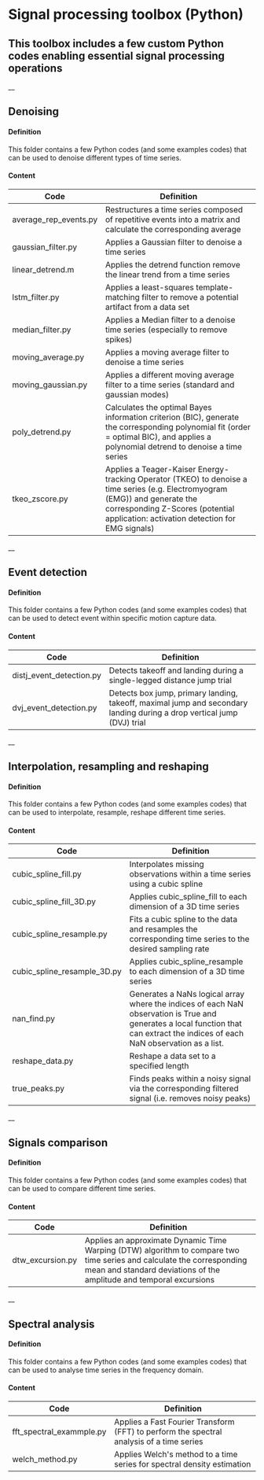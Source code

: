 # Signal processing toolbox (Python)

## This toolbox includes a few custom Python codes enabling essential signal processing operations

__
## Denoising

#### Definition
This folder contains a few Python codes (and some examples codes) that can be used to denoise different types of time series.

#### Content
    
| Code | Definition  |
| ---- |-------------|
| average\_rep\_events.py | Restructures a time series composed of repetitive events into a matrix and calculate the corresponding average |
| gaussian\_filter.py | Applies a Gaussian filter to denoise a time series |
| linear\_detrend.m | Applies the detrend function remove the linear trend from a time series |
| lstm\_filter.py | Applies a least-squares template-matching filter to remove a potential artifact from a data set |
| median\_filter.py | Applies a Median filter to a denoise time series (especially to remove spikes) |
| moving\_average.py | Applies a moving average filter to denoise a time series |
| moving\_gaussian.py | Applies a different moving average filter to a time series (standard and gaussian modes) |
| poly\_detrend.py | Calculates the optimal Bayes information criterion (BIC), generate the corresponding polynomial fit (order = optimal BIC), and applies a polynomial detrend to denoise a time series |
| tkeo\_zscore.py | Applies a Teager-Kaiser Energy-tracking Operator (TKEO) to denoise a time series (e.g. Electromyogram (EMG)) and generate the corresponding Z-Scores (potential application: activation detection for EMG signals) |

__
## Event detection

#### Definition
This folder contains a few Python codes (and some examples codes) that can be used to detect event within specific motion capture data.

#### Content
    
| Code | Definition  |
| ---- |-------------|
| distj\_event\_detection.py | Detects takeoff and landing during a single-legged distance jump trial |
| dvj\_event\_detection.py | Detects box jump, primary landing, takeoff, maximal jump and secondary landing during a drop vertical jump (DVJ) trial |

__
## Interpolation, resampling and reshaping

#### Definition
This folder contains a few Python codes (and some examples codes) that can be used to interpolate, resample, reshape different time series.

#### Content
    
| Code | Definition  |
| ---- |-------------|
| cubic\_spline\_fill.py | Interpolates missing observations within a time series using a cubic spline |
| cubic\_spline\_fill_3D.py | Applies cubic_spline_fill to each dimension of a 3D time series |
| cubic\_spline\_resample.py | Fits a cubic spline to the data and resamples the corresponding time series to the desired sampling rate |
| cubic\_spline\_resample_3D.py | Applies cubic_spline_resample to each dimension of a 3D time series |
| nan\_find.py | Generates a NaNs logical array where the indices of each NaN observation is True and generates a local function that can extract the indices of each NaN observation as a list. |
| reshape\_data.py | Reshape a data set to a specified length |
| true\_peaks.py | Finds peaks within a noisy signal via the corresponding filtered signal (i.e. removes noisy peaks) |

__
## Signals comparison

#### Definition
This folder contains a few Python codes (and some examples codes) that can be used to compare different time series.

#### Content
    
| Code | Definition  |
| ---- |-------------|
| dtw\_excursion.py | Applies an approximate Dynamic Time Warping (DTW) algorithm to compare two time series and calculate the corresponding mean and standard deviations of the amplitude and temporal excursions |

__
## Spectral analysis

#### Definition
This folder contains a few Python codes (and some examples codes) that can be used to analyse time series in the frequency domain.

#### Content
    
| Code | Definition  |
| ---- |-------------|
| fft\_spectral\_exammple.py | Applies a Fast Fourier Transform (FFT) to perform the spectral analysis of a time series |
| welch\_method.py | Applies Welch's method to a time series for spectral density estimation |
